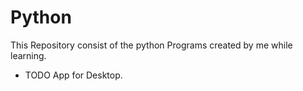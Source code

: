 # Python

This Repository consist of the python Programs created by me while learning.

- TODO App for Desktop.
